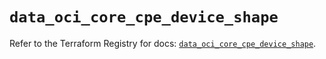 # `data_oci_core_cpe_device_shape`

Refer to the Terraform Registry for docs: [`data_oci_core_cpe_device_shape`](https://registry.terraform.io/providers/oracle/oci/7.19.0/docs/data-sources/core_cpe_device_shape).
